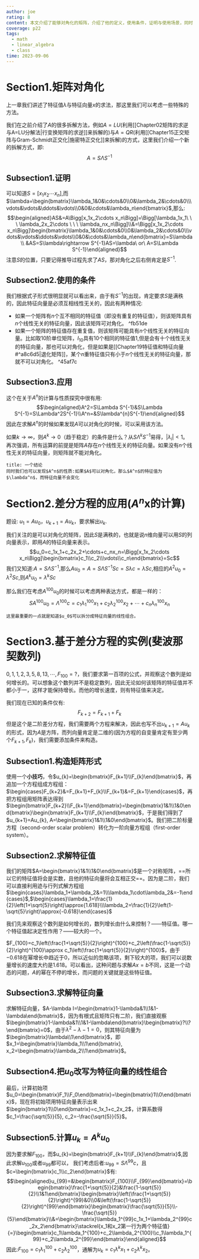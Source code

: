 ```yaml
---
author: joe
rating: 8
content: 本文介绍了能够对角化的矩阵，介绍了他的定义，使用条件，证明与使用场景，同时说明了差分方程中的应用，并介绍了其在实际问题场景中的应用
coverage: p22
tags:
  - math
  - linear_algebra
  - class
time: 2023-09-06
---
```

# Section1.矩阵对角化

上一章我们讲述了特征值$\lambda$与特征向量$x$的求法，那这里我们可以考虑一些特殊的方法。

我们在之前介绍了$A$的很多拆解方法，例如$A=LU$(利用[[Chapter02矩阵的求逆与A=LU分解法|行变换矩阵的求逆]]来拆解的)与$A=QR$(利用[[Chapter15正交矩阵与Gram-Schmidt正交化|施密特正交化]]来拆解)的方式，这里我们介绍一个新的拆解方式，即:$$A=S\Lambda S^{-1}$$
## Subsection1.证明

可以知道$S=\Bigg[x_1x_2\cdots x_n\Bigg]$,而$\lambda=\begin{bmatrix}\lambda_1&0&\cdots&0\\0&\lambda_2&\cdots&0\\\vdots&\vdots&\ddots&\vdots\\0&0&\cdots&\lambda_n\end{bmatrix}$,那么:
$$\begin{aligned}AS&=A\Bigg[x_1x_2\cdots x_n\Bigg]=\Bigg[\lambda_1x_1\ \ \ \lambda_2x_2\cdots \ \ \ \lambda_nx_n\Bigg]\\&=\Bigg[x_1x_2\cdots x_n\Bigg]\begin{bmatrix}\lambda_1&0&\cdots&0\\0&\lambda_2&\cdots&0\\\vdots&\vdots&\ddots&\vdots\\0&0&\cdots&\lambda_n\end{bmatrix}=S\lambda\\ &AS=S\lambda\rightarrow S^{-1}AS=\lambda\ or\ A=S\Lambda S^{-1}\end{aligned}$$
注意$S$的位置，只要记得推导过程先求了$AS$，那对角化之后右侧肯定是$S^{-1}$.

## Subsection2.使用的条件

我们根据式子形式很明显就可以看出来，由于有$S^{-1}$的出现，肯定要求$S$是满秩的，因此特征向量是必须互相线性无关的，因此有两种情况:

* 如果一个矩阵有$n$个互不相同的特征值（即没有重复的特征值），则该矩阵具有$n$个线性无关的特征向量，因此该矩阵可对角化。 ^fb51de
* 如果一个矩阵的特征值存在重复值，则该矩阵可能具有$n$个线性无关的特征向量。比如取$10$阶单位矩阵，$I_{10}$具有$10$个相同的特征值$1$,但是会有十个线性无关的特征向量，那也可以对角化，但是如果是[[Chapter19特征值和特征向量#^a8c6d5|退化矩阵]]，某个$n$重特征值只有小于$n$个线性无关的特征向量，那就不可以对角化。 ^45af7c

## Subsection3.应用

这个在关于$A^n$的计算与性质探究中很有用:
$$\begin{aligned}A^2=S\Lambda S^{-1}&S\Lambda S^{-1}=S\Lambda^2S^{-1}\\A^n=&S\lambda^{n}S^{-1}\end{aligned}$$
因此在求解$A^n$的时候如果发现$A$可以对角化的时候，可以采用该方法。

如果$k\to\infty$，则$A^k\to 0$（趋于稳定）的条件是什么？从$S\Lambda^kS^{-1}$易得，$|\lambda_i|<1$。再次强调，所有运算的前提是矩阵$A$存在$n$个线性无关的特征向量。如果没有$n$个线性无关的特征向量，则矩阵就不能对角化。

```ad-note
title: 一个结论
同时我们也可以发现$A^n$的性质:如果$A$可以对角化，那么$A^n$的特征值为$\lambda^n$，而特征向量不会变化

```

# Section2.差分方程的应用($A^n$x的计算)

题设:
$u_1=Au_0$，$u_{k+1}=Au_k$，要求解出$u_k$.

我们关注的是可以对角化的矩阵，因此$S$是满秩的，也就是说$n$维向量可以用$S$的列向量表示，即用$A$的特征向量来表示。
$$u_0=c_1x_1+c_2x_2+\cdots+c_nx_n=\Bigg[x_1x_2\cdots x_n\Bigg]\begin{bmatrix}c_1\\c_2\\\vdots\\c_n\end{bmatrix}=Sc$$
我们又知道:$A=S\Lambda S^{-1}$,那么$Au_0=A=S\Lambda S^{-1}Sc=S\lambda c=\lambda Sc$,相应的$A^2u_0=\lambda^2Sc$,则$A^ku_0=\lambda^kSc$

那么我们在考虑$A^{100}u_0$的时候可以考虑两种表达方式，都是一样的：
$$SA^{100}u_0=\Lambda^{100}c=c_1\lambda_1^{100}x_1+c_2\lambda_2^{100}x_2+\cdots+c_n\lambda_n^{100}x_n$$
```ad-tip
这里最重要的一点就是知道$u_0$可以拆分成特征向量的线性组合。

```

# Section3.基于差分方程的实例(斐波那契数列)

$0,1,1,2,3,5,8,13,\cdots,F_{100}=?$，我们要求第一百项的公式，并观察这个数列是如何增长的。可以想象这个数列并不是稳定数列，因此无论如何该矩阵的特征值并不都小于一，这样才能保持增长。而他的增长速度，则有特征值来决定。

我们现在已知的条件仅有:$$F_{k+2}=F_{k+1}+F_{k}$$
但是这个是二阶差分方程，我们需要两个方程来解决，因此也写不出$u_{k+1}=Au_{k}$的形式，因为$A$是方阵，而列向量肯定是二维的(因为方程的自变量肯定有至少两个$F_{k+1},F_{k}$)，我们需要添加条件来构造。

## Subsection1.构造矩阵形式

使用一个**小技巧**，令$u_{k}=\begin{bmatrix}F_{k+1}\\F_{k}\end{bmatrix}$，再追加一个方程组成方程组：$\begin{cases}F_{k+2}&=F_{k+1}+F_{k}\\F_{k+1}&=F_{k+1}\end{cases}$，再把方程组用矩阵表达得到$\begin{bmatrix}F_{k+2}\\F_{k+1}\end{bmatrix}=\begin{bmatrix}1&1\\1&0\end{bmatrix}\begin{bmatrix}F_{k+1}\\F_{k}\end{bmatrix}$，于是我们得到了$u_{k+1}=Au_{k}, A=\begin{bmatrix}1&1\\1&0\end{bmatrix}$。我们把二阶标量方程（second-order scalar problem）转化为一阶向量方程组（first-order system）。

## Subsection2.求解特征值 

我们的矩阵$A=\begin{bmatrix}1&1\\1&0\end{bmatrix}$是一个对称矩阵，==所以它的特征值将会是实数，且他的特征向量将会互相正交==。因为是二阶，我们可以直接利用迹与行列式解方程组$\begin{cases}\lambda_1+\lambda_2&=1\\\lambda_1\cdot\lambda_2&=-1\end{cases}$,$\begin{cases}\lambda_1=\frac{1}{2}\left(1+\sqrt{5}\right)\approx{1.618}\\\lambda_2=\frac{1}{2}\left(1-\sqrt{5}\right)\approx{-0.618}\end{cases}$

我们先来观察这个数列是如何增长的，数列增长由什么来控制？——特征值。哪一个特征值起决定性作用？——较大的一个。

$F_{100}=c_1\left(\frac{1+\sqrt{5}}{2}\right)^{100}+c_2\left(\frac{1-\sqrt{5}}{2}\right)^{100}\approx c_1\left(\frac{1+\sqrt{5}}{2}\right)^{100}$，由于$-0.618$在幂增长中趋近于$0$，所以近似的忽略该项，剩下较大的项，我们可以说数量增长的速度大约是$1.618$。可以看出，这种问题与求解$Ax=b$不同，这是一个动态的问题，$A$的幂在不停的增长，而问题的关键就是这些特征值。

## Subsection3.求解特征向量

求解特征向量，$A-\lambda I=\begin{bmatrix}1-\lambda&1\\1&1-\lambda\end{bmatrix}$，因为有根式且矩阵只有二阶，我们直接观察$\begin{bmatrix}1-\lambda&1\\1&1-\lambda\end{bmatrix}\begin{bmatrix}?\\?\end{bmatrix}=0$，由于$\lambda^2-\lambda-1=0$，则其特征向量为$\begin{bmatrix}\lambda\\1\end{bmatrix}$，即$x_1=\begin{bmatrix}\lambda_1\\1\end{bmatrix}, x_2=\begin{bmatrix}\lambda_2\\1\end{bmatrix}$。

## Subsection4.把$u_0$改写为特征向量的线性组合

最后，计算初始项$u_0=\begin{bmatrix}F_1\\F_0\end{bmatrix}=\begin{bmatrix}1\\0\end{bmatrix}$，现在将初始项用特征向量表示出来$\begin{bmatrix}1\\0\end{bmatrix}=c_1x_1+c_2x_2$，计算系数得$c_1=\frac{\sqrt{5}}{5}, c_2=-\frac{\sqrt{5}}{5}$。

## Subsection5.计算$u_k=A^ku_0$

因为要求解$F_{100}$，而$u_{k}=\begin{bmatrix}F_{k+1}\\F_{k}\end{bmatrix}$,因此求解$u_{100}$或者$u_{99}$都可以，
我们考虑后者:$u_{99}=S\Lambda^{99}c$，且$c=\begin{bmatrix}c_1\\c_2\end{bmatrix}$有:
$$\begin{aligned}u_{99}=&\begin{bmatrix}F_{100}\\F_{99}\end{bmatrix}=\begin{bmatrix}\frac{1+\sqrt{5}}{2}&\frac{1-\sqrt{5}}{2}\\1&1\end{bmatrix}\begin{bmatrix}\left(\frac{1+\sqrt{5}}{2}\right)^{99}&0\\0&\left(\frac{1-\sqrt{5}}{2}\right)^{99}\end{bmatrix}\begin{bmatrix}\frac{\sqrt{5}}{5}\\-\frac{\sqrt{5}}{5}\end{bmatrix}\\&=\begin{bmatrix}\lambda_1^{99}c_1x_1+\lambda_2^{99}c_2x_2\end{bmatrix}\stackrel{x_1和x_2第一行为两个特征值}{=}\begin{bmatrix}c_1\lambda_1^{100}+c_2\lambda_2^{100}\\c_1\lambda_1^{99}+c_2\lambda_2^{99}\end{bmatrix}\end{aligned}$$
因此:$F_{100}=c_1\lambda_1^{100}+c_2\lambda_2^{100}$，通解为$u_k=c_1\lambda^kx_1+c_2\lambda^kx_2$。

